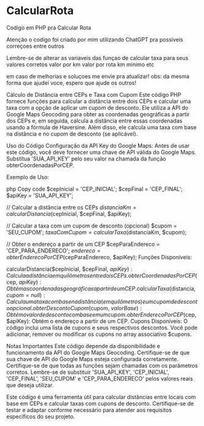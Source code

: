 # CalcularRota
Codigo em PHP pra Calcular Rota

Atenção o codigo foi criado por mim utilizando ChatGPT pra possiveis correçoes entre outros


Lembre-se de alterar as variaveis das funçao de calcular taxa para seus valores corretos
valor por km
valor por rota
km minimo etc

em caso de melhorias e soluçoes me envie pra atualizar!
obs: da mesma forma que ajudei voce, espero que ajude os outros!







Cálculo de Distância entre CEPs e Taxa com Cupom
Este código PHP fornece funções para calcular a distância entre dois CEPs e calcular uma taxa com a opção de aplicar um cupom de desconto. Ele utiliza a API do Google Maps Geocoding para obter as coordenadas geográficas a partir dos CEPs e, em seguida, calcula a distância entre essas coordenadas usando a fórmula de Haversine. Além disso, ele calcula uma taxa com base na distância e no cupom de desconto (se aplicável).

Uso do Código
Configuração da API Key do Google Maps:
Antes de usar este código, você deve fornecer uma chave de API válida do Google Maps. Substitua 'SUA_API_KEY' pelo seu valor na chamada da função obterCoordenadasPorCEP.

Exemplo de Uso:

php
Copy code
$cepInicial = 'CEP_INICIAL';
$cepFinal = 'CEP_FINAL';
$apiKey = 'SUA_API_KEY';

// Calcular a distância entre os CEPs
$distanciaKm = calcularDistancia($cepInicial, $cepFinal, $apiKey);

// Calcular a taxa com um cupom de desconto (opcional)
$cupom = 'SEU_CUPOM';
$taxaComCupom = calcularTaxa($distanciaKm, $cupom);

// Obter o endereço a partir de um CEP
$cepParaEndereco = 'CEP_PARA_ENDERECO';
$endereco = obterEnderecoPorCEP($cepParaEndereco, $apiKey);
Funções Disponíveis:

calcularDistancia($cepInicial, $cepFinal, $apiKey): Calcula a distância em quilômetros entre dois CEPs.
obterCoordenadasPorCEP($cep, $apiKey): Obtém as coordenadas geográficas a partir de um CEP.
calcularTaxa($distancia, $cupom = null): Calcula uma taxa com base na distância (em quilômetros) e um cupom de desconto opcional.
obterDescontoCupom($cupom, $valorBase): Obtém o valor de desconto com base em um cupom.
obterEnderecoPorCEP($cep, $apiKey): Obtém o endereço a partir de um CEP.
Cupons Disponíveis:
O código inclui uma lista de cupons e seus respectivos descontos. Você pode adicionar, remover ou modificar os cupons no array associativo $cupons.

Notas Importantes
Este código depende da disponibilidade e funcionamento da API do Google Maps Geocoding.
Certifique-se de que sua chave de API do Google Maps esteja configurada corretamente.
Certifique-se de que todas as funções sejam chamadas com os parâmetros corretos.
Lembre-se de substituir 'SUA_API_KEY', 'CEP_INICIAL', 'CEP_FINAL', 'SEU_CUPOM' e 'CEP_PARA_ENDERECO' pelos valores reais que deseja utilizar.

Este código é uma ferramenta útil para calcular distâncias entre locais com base em CEPs e calcular taxas com cupons de desconto. Certifique-se de testar e adaptar conforme necessário para atender aos requisitos específicos do seu projeto.

